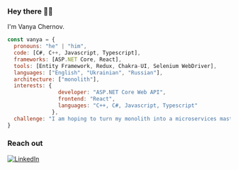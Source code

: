 ### Hey there 👋🏼
I'm Vanya Chernov.

```javascript
const vanya = {
  pronouns: "he" | "him",
  code: [C#, C++, Javascript, Typescript],
  frameworks: [ASP.NET Core, React],
  tools: [Entity Framework, Redux, Chakra-UI, Selenium WebDriver],
  languages: ["English", "Ukrainian", "Russian"],
  architecture: ["monolith"],
  interests: {
                developer: "ASP.NET Core Web API",
                frontend: "React",
                languages: "C++, C#, Javascript, Typescript"
              },
  challenge: "I am hoping to turn my monolith into a microservices masterpiece one day!"
}
```

### Reach out
[![LinkedIn](https://img.shields.io/badge/linkedin-%230077B5.svg?style=for-the-badge&logo=linkedin&logoColor=white)](https://www.linkedin.com/in/vanyachernov/)
